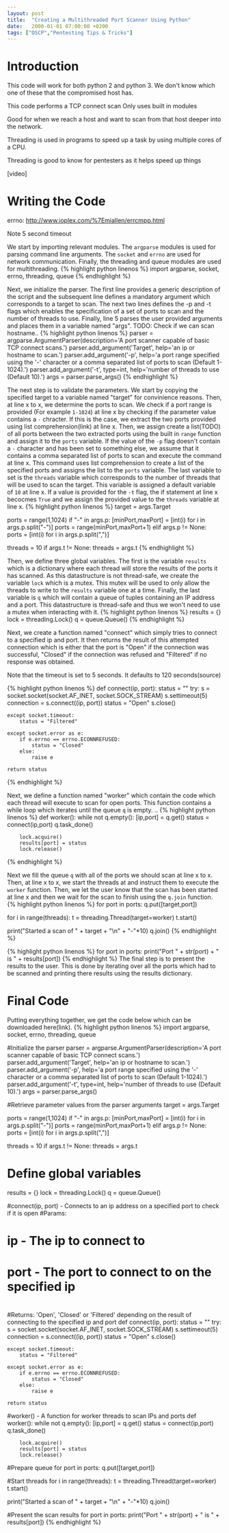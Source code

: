 ```yaml
---
layout: post
title:  "Creating a Multithreaded Port Scanner Using Python"
date:   2000-01-01 07:00:00 +0200
tags: ["OSCP","Pentesting Tips & Tricks"]
---
```


# Introduction

This code will work for both python 2 and python 3. We don't know which one of these that the compromised host has.

This code performs a TCP connect scan
Only uses built in modules

Good for when we reach a host and want to scan from that host deeper into the network.

<!-- Feel free to skip the next section if you are already familiar with threads. # Background-->

Threading is used in programs to speed up a task by using multiple cores of a CPU. 

Threading is good to know for pentesters as it helps speed up things

[video]

# Writing the Code

errno: http://www.ioplex.com/%7Emiallen/errcmpp.html

Note 5 second timeout

We start by importing relevant modules. The `argparse` modules is used for parsing command line arguments. The `socket` and `errno` are used for network communication. Finally, the threading and queue modules are used for multithreading.
{% highlight python linenos %}
import argparse, socket, errno, threading, queue
{% endhighlight %}

Next, we initialize the parser. The first line provides a generic description of the script and the subsequent line defines a mandatory argument which corresponds to a target to scan. The next two lines defines the -p and -t flags which enables the specification of a set of ports to scan and the number of threads to use. Finally, line 5 parses the user provided arguments and places them in a variable named "args".
TODO: Check if we can scan hostname..
{% highlight python linenos %}
parser = argparse.ArgumentParser(description='A port scanner capable of basic TCP connect scans.')
parser.add_argument('Target', help='an ip or hostname to scan.')
parser.add_argument('-p', help='a port range specified using the \'-\' character or a comma separated list of ports to scan (Default 1-1024).')
parser.add_argument('-t', type=int, help='number of threads to use (Default 10).')
args = parser.parse_args()
{% endhighlight %}

The next step is to validate the parameters. We start by copying the specified target to a variable named "target" for convinience reasons. Then, at line x to x, we determine the ports to scan. We check if a port range is provided (For example `1-1024`) at line x by checking if the parameter value contains a `-` chracter. If this is the case,  we extract the two ports provided using list comprehension(link) at line x. Then, we assign create a list(TODO) of all ports between the two extracted ports using the built in `range` function and assign it to the `ports` variable. If the value of the `-p` flag doesn't contain a `-` character and has been set to something else, we assume that it contains a comma separated list of ports to scan and execute the command at line x. This command uses list comprehension to create a list of the specified ports and assigns the list to the `ports` variable. The last variable to set is the `threads` variable which corresponds to the number of threads that will be used to scan the target. This variable is assigned a default variable of `10` at line x. If a value is provided for the `-t` flag, the if statement at line x becocmes `True` and we assign the provided value to the `threads` variable at line x.
{% highlight python linenos %}
target = args.Target

ports = range(1,1024)
if "-" in args.p:
    [minPort,maxPort] = [int(i) for i in args.p.split("-")]
    ports = range(minPort,maxPort+1)
elif args.p != None:
    ports = [int(i) for i in args.p.split(",")]

threads = 10
if args.t != None:
    threads = args.t
{% endhighlight %}

Then, we define three global variables. The first is the variable `results` which is a dictionary where each thread will store the results of the ports it has scanned. As this datastructure is not thread-safe, we create the variable `lock` which is a mutex. This mutex will be used to only allow the threads to write to the `results` variable one at a time. Finally, the last variable is `q` which will contain a queue of tuples containing an IP address and a port. This datastructure is thread-safe and thus we won't need to use a mutex when interacting with it.
{% highlight python linenos %}
results = {}
lock = threading.Lock()
q = queue.Queue()
{% endhighlight %}

Next, we create a function named "connect" which simply tries to connect to a specified ip and port. It then returns the result of this attempted connection which is either that the port is "Open" if the connection was successful, "Closed" if the connection was refused and "Filtered" if no response was obtained.

Note that the timeout is set to 5 seconds. It defaults to 120 seconds(source)

{% highlight python linenos %}
def connect(ip, port):
    status = ""
    try:
        s = socket.socket(socket.AF_INET, socket.SOCK_STREAM)
        s.settimeout(5)
        connection = s.connect((ip, port))
        status = "Open"
        s.close()

    except socket.timeout:
        status = "Filtered"

    except socket.error as e:
        if e.errno == errno.ECONNREFUSED:
            status = "Closed"
        else:
            raise e

    return status
{% endhighlight %}

Next, we define a function named "worker" which contain the code which each thread will execute to scan for open ports. This function contains a while loop which iterates until the queue `q` is empty. 
..
{% highlight python linenos %}
def worker():
    while not q.empty():
        [ip,port] = q.get()
        status = connect(ip,port)
        q.task_done()

        lock.acquire()
        results[port] = status
        lock.release()
{% endhighlight %}

Next we fill the queue `q` with all of the ports we should scan at line x to x. Then, at line x to x, we start the threads at and instruct them to execute the `worker` function. Then, we let the user know that the scan has been started at line x and then we wait for the scan to finish using the `q.join` function.
{% highlight python linenos %}
for port in ports:
    q.put([target,port])

for i in range(threads):
    t = threading.Thread(target=worker)
    t.start()

print("Started a scan of " + target + "\n" + "-"*10)
q.join()
{% endhighlight %}

{% highlight python linenos %}
for port in ports:
    print("Port " + str(port) + " is " + results[port])
{% endhighlight %}
The final step is to present the results to the user. This is done by iterating over all the ports which had to be scanned and printing there results using the results dictionary.

# Final Code
Putting everything together, we get the code below which can be downloaded here(link).
{% highlight python linenos %}
import argparse, socket, errno, threading, queue

#Initialize the parser
parser = argparse.ArgumentParser(description='A port scanner capable of basic TCP connect scans.')
parser.add_argument('Target', help='an ip or hostname to scan.')
parser.add_argument('-p', help='a port range specified using the \'-\' character or a comma separated list of ports to scan (Default 1-1024).')
parser.add_argument('-t', type=int, help='number of threads to use (Default 10).')
args = parser.parse_args()

#Retrieve parameter values from the parser arguments
target = args.Target

ports = range(1,1024)
if "-" in args.p:
    [minPort,maxPort] = [int(i) for i in args.p.split("-")]
    ports = range(minPort,maxPort+1)
elif args.p != None:
    ports = [int(i) for i in args.p.split(",")]

threads = 10
if args.t != None:
    threads = args.t

# Define global variables
results = {}
lock = threading.Lock()
q = queue.Queue()

#connect(ip, port) - Connects to an ip address on a specified port to check if it is open
#Params:
#   ip - The ip to connect to
#   port - The port to connect to on the specified ip
#
#Returns: 'Open', 'Closed' or 'Filtered' depending on the result of connecting to the specified ip and port
def connect(ip, port):
    status = ""
    try:
        s = socket.socket(socket.AF_INET, socket.SOCK_STREAM)
        s.settimeout(5)
        connection = s.connect((ip, port))
        status = "Open"
        s.close()

    except socket.timeout:
        status = "Filtered"

    except socket.error as e:
        if e.errno == errno.ECONNREFUSED:
            status = "Closed"
        else:
            raise e

    return status

#worker() - A function for worker threads to scan IPs and ports
def worker():
    while not q.empty():
        [ip,port] = q.get()
        status = connect(ip,port)
        q.task_done()

        lock.acquire()
        results[port] = status
        lock.release()

#Prepare queue
for port in ports:
    q.put([target,port])

#Start threads
for i in range(threads):
    t = threading.Thread(target=worker)
    t.start()

print("Started a scan of " + target + "\n" + "-"*10)
q.join()

#Present the scan results
for port in ports:
    print("Port " + str(port) + " is " + results[port])
{% endhighlight %}

